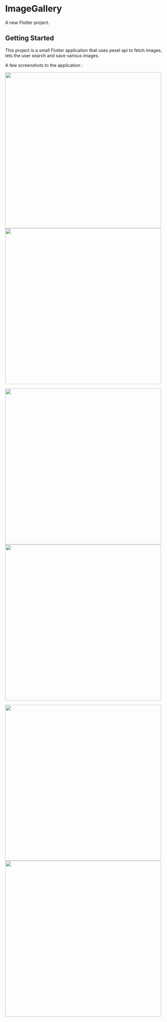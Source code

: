 
# ImageGallery

A new Flutter project.

## Getting Started

This project is a small Flutter application that uses pexel api to fetch images, lets the user search and save various images.

A few screenshots to the application :

<img src="images/appoverview.png" width=500>   <img src="images/homepage.png" width=500>

<img src="images/search.png" width=500>      <img src="images/searchresult.png" width=500>
 
 <img src="images/searchresult2.png" width=500>       <img src="images/Screenshot_1646419588.png" width=500>

